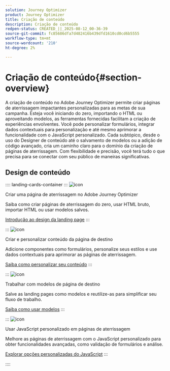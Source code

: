 ```yaml
---
solution: Journey Optimizer
product: Journey Optimizer
title: Criação de conteúdo
description: Criação de conteúdo
redpen-status: CREATED_||_2025-08-12_00-36-39
source-git-commit: fc85686dfa7d482416b439dfd1610cd0cd6b5555
workflow-type: tm+mt
source-wordcount: '210'
ht-degree: 2%

---
```



# Criação de conteúdo{#section-overview}

A criação de conteúdo no Adobe Journey Optimizer permite criar páginas de aterrissagem impactantes personalizadas para as metas de sua campanha. Esteja você iniciando do zero, importando o HTML ou aproveitando modelos, as ferramentas fornecidas facilitam a criação de experiências envolventes. Você pode personalizar formulários, integrar dados contextuais para personalização e até mesmo aprimorar a funcionalidade com o JavaScript personalizado. Cada subtópico, desde o uso do Designer de conteúdo até o salvamento de modelos ou a adição de código avançado, cria um caminho claro para o domínio da criação de páginas de aterrissagem. Com flexibilidade e precisão, você terá tudo o que precisa para se conectar com seu público de maneiras significativas.

## Design de conteúdo

:::: landing-cards-container
:::
![icon](https://cdn.experienceleague.adobe.com/icons/circle-play.svg)

Criar uma página de aterrissagem no Adobe Journey Optimizer

Saiba como criar páginas de aterrissagem do zero, usar HTML bruto, importar HTML ou usar modelos salvos.

[Introdução ao design da landing page](../using/landing-pages/design-lp.md)
:::

:::
![icon](https://cdn.experienceleague.adobe.com/icons/puzzle-piece.svg)

Criar e personalizar conteúdo da página de destino

Adicione componentes como formulários, personalize seus estilos e use dados contextuais para aprimorar as páginas de aterrissagem.

[Saiba como personalizar seu conteúdo](../using/landing-pages/lp-content.md)
:::

:::
![icon](https://cdn.experienceleague.adobe.com/icons/list-check.svg)

Trabalhar com modelos de página de destino

Salve as landing pages como modelos e reutilize-as para simplificar seu fluxo de trabalho.

[Saiba como usar modelos](../using/landing-pages/lp-templates.md)
:::

:::
![icon](https://cdn.experienceleague.adobe.com/icons/code-branch.svg)

Usar JavaScript personalizado em páginas de aterrissagem

Melhore as páginas de aterrissagem com o JavaScript personalizado para obter funcionalidades avançadas, como validação de formulários e análise.

[Explorar opções personalizadas do JavaScript](../using/landing-pages/lp-custom-js.md)
:::

::::
